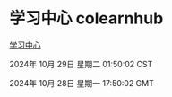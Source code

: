 # 学习中心 colearnhub
[学习中心](http://219.139.197.74:56308/colearnhub/)

2024年 10月 29日 星期二 01:50:02 CST

2024年 10月 28日 星期一 17:50:02 GMT
